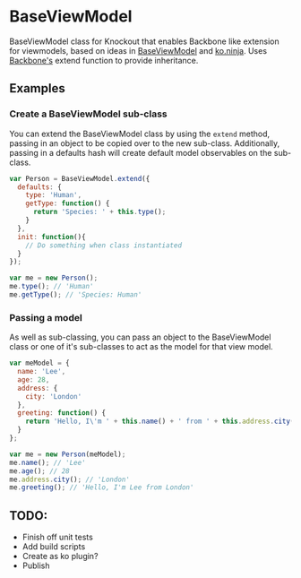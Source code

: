 BaseViewModel
=============

BaseViewModel class for Knockout that enables Backbone like extension for viewmodels, based on ideas in [BaseViewModel](https://github.com/bmac/BaseViewModel) and [ko.ninja](https://github.com/jcreamer898/ko.ninja). Uses [Backbone's]() extend function to provide inheritance.

## Examples

### Create a BaseViewModel sub-class

You can extend the BaseViewModel class by using the `extend` method, passing in an object to be copied over to the new sub-class. Additionally, passing in a defaults hash will create default model observables on the sub-class.

```javascript
var Person = BaseViewModel.extend({
  defaults: {
    type: 'Human',
    getType: function() {
      return 'Species: ' + this.type();
    }
  },
  init: function(){
    // Do something when class instantiated
  }
});

var me = new Person();
me.type(); // 'Human'
me.getType(); // 'Species: Human'
```

### Passing a model

As well as sub-classing, you can pass an object to the BaseViewModel class or one of it's sub-classes to act as the model for that view model.

```javascript
var meModel = {
  name: 'Lee',
  age: 28,
  address: {
    city: 'London'
  },
  greeting: function() {
    return 'Hello, I\'m ' + this.name() + ' from ' + this.address.city();
  }
};

var me = new Person(meModel);
me.name(); // 'Lee'
me.age(); // 28
me.address.city(); // 'London'
me.greeting(); // 'Hello, I'm Lee from London'
```
## TODO:

- Finish off unit tests
- Add build scripts
- Create as ko plugin?
- Publish
